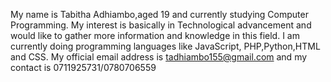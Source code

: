 My name is Tabitha Adhiambo,aged 19 and currently studying Computer Programming. My interest is basically in Technological advancement and would like to gather more information and knowledge in this field.
I am currently doing programming languages like JavaScript, PHP,Python,HTML and CSS.
My official email address is tadhiambo155@gmail.com and my contact is 0711925731/0780706559